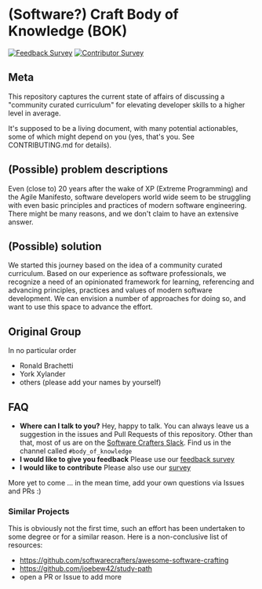 # (Software?) Craft Body of Knowledge (BOK)

[![Feedback Survey](https://img.shields.io/badge/Feedback-Give%20Feedback-green)](http://bit.ly/craft-bok-survey)
[![Contributor Survey](https://img.shields.io/badge/Want%20to%20Contribute-Let%20us%20know-blue)](http://bit.ly/craft-bok-survey)

## Meta

This repository captures the current state of affairs of discussing a "community curated curriculum" for elevating developer skills to a higher level in average.

It's supposed to be a living document, with many potential actionables, some of which might depend on you (yes, that's you. See CONTRIBUTING.md for details).

## (Possible) problem descriptions

Even (close to) 20 years after the wake of XP (Extreme Programming) and the Agile Manifesto, software developers world wide seem to be struggling with even basic principles and practices of modern software engineering.
There might be many reasons, and we don't claim to have an extensive answer.

## (Possible) solution

We started this journey based on the idea of a community curated curriculum.
Based on our experience as software professionals, we recognize a need of an opinionated framework for learning, referencing and advancing principles, practices and values of modern software development.
We can envision a number of approaches for doing so, and want to use this space to advance the effort.

## Original Group

In no particular order

* Ronald Brachetti
* York Xylander
* others (please add your names by yourself)

## FAQ

* **Where can I talk to you?** Hey, happy to talk. You can always leave us a suggestion in the issues and Pull Requests of this repository. Other than that, most of us are on the [Software Crafters Slack](https://softwarecrafters.slack.com/messages/CMRD8CT0W). Find us in the channel called `#body_of_knowledge`
* **I would like to give you feedback** Please use our [feedback survey](http://bit.ly/craft-bok-survey)
* **I would like to contribute** Please also use our [survey](http://bit.ly/craft-bok-survey)

More yet to come ... in the mean time, add your own questions via Issues and PRs :)

### Similar Projects

This is obviously not the first time, such an effort has been undertaken to some degree or for a similar reason. Here is a non-conclusive list of resources:

* https://github.com/softwarecrafters/awesome-software-crafting
* https://github.com/joebew42/study-path
* open a PR or Issue to add more
